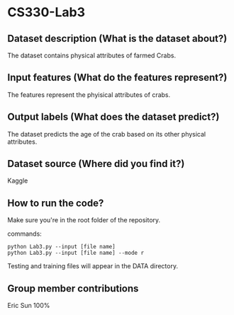 # CS330-Lab3

## Dataset description (What is the dataset about?)
The dataset contains physical attributes of farmed Crabs.

## Input features (What do the features represent?)
The features represent the phyisical attributes of crabs.

## Output labels (What does the dataset predict?)
The dataset predicts the age of the crab based on its other physical attributes.

## Dataset source (Where did you find it?)
Kaggle

## How to run the code?
Make sure you're in the root folder of the repository.

commands: 
```
python Lab3.py --input [file name] 
python Lab3.py --input [file name] --mode r
```

Testing and training files will appear in the DATA directory.

## Group member contributions
Eric Sun 100%